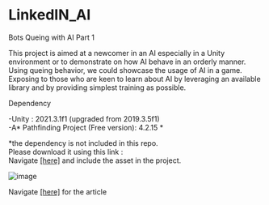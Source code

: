 # LinkedIN_AI
Bots Queing with AI Part 1

This project is aimed at a newcomer in an AI especially in a Unity environment or to demonstrate 
on how AI behave in an orderly manner. Using queing behavior, we could showcase the usage of AI 
in a game. Exposing to those who are keen to learn about AI by leveraging an available library and 
by providing simplest training as possible. 
 
Dependency 
		 
-Unity : 2021.3.1f1 (upgraded from 2019.3.5f1) <br />
-A* Pathfinding Project (Free version): 4.2.15 * <br />

*the dependency is not included in this repo. <br />
Please download it using this link : <br />
Navigate [[here]](https://arongranberg.com/astar/download)
and include the asset in the project.

![image](https://github.com/asyrafwersh/LinkedIN_AI/assets/32534921/92a3a231-3a9e-422c-b811-582e161f7dfa)

Navigate [[here]](https://www.linkedin.com/pulse/enable-bots-queueing-ai-part-1-asyraf-azahar) for the article
